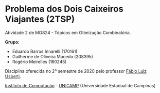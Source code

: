 Problema dos Dois Caixeiros Viajantes (2TSP)
================================

Atividade 2 de MO824 - Tópicos em Otimização Combinatória.

**Grupo:**
  - Eduardo Barros Innarelli (170161)
  - Guilherme de Oliveira Macedo (208395)
  - Rogério Meirelles (160245)

Disciplina oferecida no 2º semestre de 2020 pelo professor [Fábio Luiz Usberti](https://www.ic.unicamp.br/~fusberti/).

[Instituto de Computação](http://ic.unicamp.br/) - [UNICAMP](http://www.unicamp.br/unicamp/) (Universidade Estadual de Campinas)
